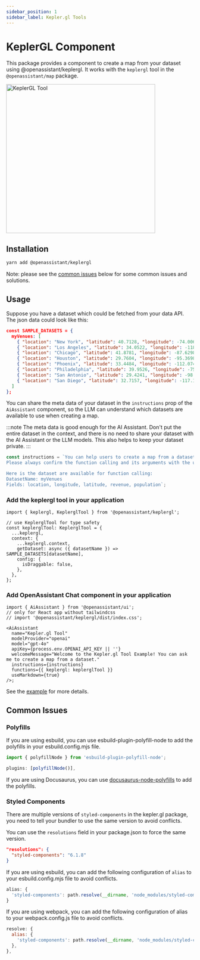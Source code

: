 ```yaml
---
sidebar_position: 1
sidebar_label: Kepler.gl Tools
---
```


# KeplerGL Component

This package provides a component to create a map from your dataset using @openassistant/keplergl. It works with the `keplergl` tool in the `@openassistant/map` package.

<img src="https://openassistant-doc.vercel.app/img/keplerPlugin-1.png" width="400" alt="KeplerGL Tool" />

## Installation

```bash
yarn add @openassistant/keplergl
```

Note: please see the [common issues](#common-issues) below for some common issues and solutions.

## Usage

Suppose you have a dataset which could be fetched from your data API. The json data could look like this:

```json
const SAMPLE_DATASETS = {
  myVenues: [
    { "location": "New York", "latitude": 40.7128, "longitude": -74.0060, "revenue": 12500000, "population": 8400000 },
    { "location": "Los Angeles", "latitude": 34.0522, "longitude": -118.2437, "revenue": 9800000, "population": 3900000 },
    { "location": "Chicago", "latitude": 41.8781, "longitude": -87.6298, "revenue": 7200000, "population": 2700000 },
    { "location": "Houston", "latitude": 29.7604, "longitude": -95.3698, "revenue": 6800000, "population": 2300000 },
    { "location": "Phoenix", "latitude": 33.4484, "longitude": -112.0740, "revenue": 5400000, "population": 1600000 },
    { "location": "Philadelphia", "latitude": 39.9526, "longitude": -75.1652, "revenue": 5900000, "population": 1580000 },
    { "location": "San Antonio", "latitude": 29.4241, "longitude": -98.4936, "revenue": 4800000, "population": 1540000 },
    { "location": "San Diego", "latitude": 32.7157, "longitude": -117.1611, "revenue": 5200000, "population": 1420000 }
  ]
};
```

You can share the meta data of your dataset in the `instructions` prop of the `AiAssistant` component, so the LLM can understand which datasets are available to use when creating a map.

:::note
The meta data is good enough for the AI Assistant. Don't put the entire dataset in the context, and there is no need to share your dataset with the AI Assistant or the LLM models. This also helps to keep your dataset private.
:::

```js
const instructions = `You can help users to create a map from a dataset.
Please always confirm the function calling and its arguments with the user.

Here is the dataset are available for function calling:
DatasetName: myVenues
Fields: location, longitude, latitude, revenue, population`;
```

### Add the keplergl tool in your application

```tsx
import { keplergl, KeplerglTool } from '@openassistant/keplergl';

// use KeplerglTool for type safety
const keplerglTool: KeplerglTool = {
  ...keplergl,
  context: {
    ...keplergl.context,
    getDataset: async ({ datasetName }) => SAMPLE_DATASETS[datasetName],
    config: {
      isDraggable: false,
    },
  },
};
```

### Add OpenAssistant Chat component in your application

```tsx
import { AiAssistant } from '@openassistant/ui';
// only for React app without tailwindcss
// import '@openassistant/keplergl/dist/index.css';

<AiAssistant
  name="Kepler.gl Tool"
  modelProvider="openai"
  model="gpt-4o"
  apiKey={process.env.OPENAI_API_KEY || ''}
  welcomeMessage="Welcome to the Kepler.gl Tool Example! You can ask me to create a map from a dataset."
  instructions={instructions}
  functions={{ keplergl: keplerglTool }}
  useMarkdown={true}
/>;
```

See the [example](https://github.com/geodacenter/openassistant/tree/main/examples/keplergl_plugin) for more details.

## Common Issues

### Polyfills

If you are using esbuild, you can use esbuild-plugin-polyfill-node to add the polyfills in your esbuild.config.mjs file.

```js
import { polyfillNode } from 'esbuild-plugin-polyfill-node';

plugins: [polyfillNode()],
```

If you are using Docusaurus, you can use [docusaurus-node-polyfills](https://github.com/JayaKrishnaNamburu/docusaurus-node-polyfills) to add the polyfills.

### Styled Components

There are multiple versions of `styled-components` in the kepler.gl package, you need to tell your bundler to use the same version to avoid conflicts.

You can use the `resolutions` field in your package.json to force the same version.

```json
"resolutions": {
  "styled-components": "6.1.8"
}
```

If you are using esbuild, you can add the following configuration of `alias` to your esbuild.config.mjs file to avoid conflicts.

```js
alias: {
  'styled-components': path.resolve(__dirname, 'node_modules/styled-components'),
}
```

If you are using webpack, you can add the following configuration of alias to your webpack.config.js file to avoid conflicts.

```js
resolve: {
  alias: {
    'styled-components': path.resolve(__dirname, 'node_modules/styled-components'),
  },
},
```
